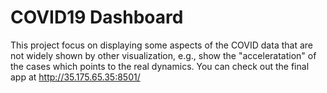 # COVID19 Dashboard

This project focus on displaying some aspects of the COVID data that are not widely shown by other visualization, e.g., show the "acceleratation" of the cases which points to the real dynamics. You can check out the final app at <http://35.175.65.35:8501/>

